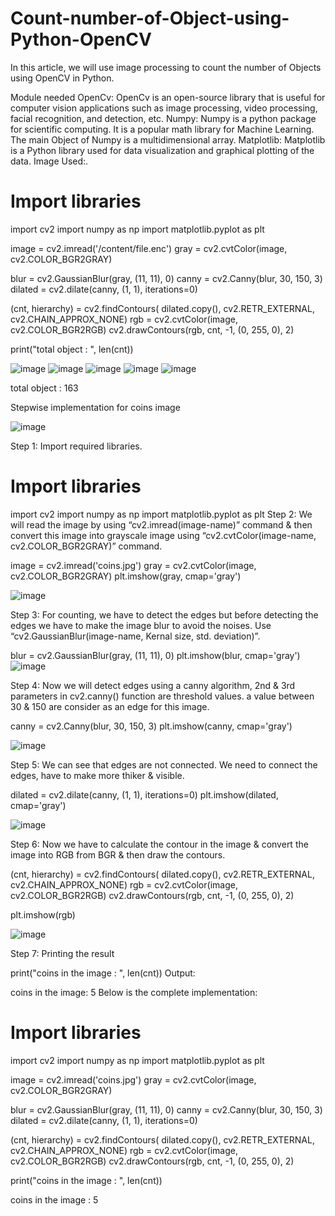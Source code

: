 # Count-number-of-Object-using-Python-OpenCV

In this article, we will use image processing to count the number of Objects using OpenCV in Python.

Module needed
OpenCv: OpenCv is an open-source library that is useful for computer vision applications such as image processing, video processing, facial recognition, and detection, etc.
Numpy: Numpy is a python package for scientific computing. It is a popular math library for Machine Learning. The main Object of Numpy is a multidimensional array.
Matplotlib: Matplotlib is a Python library used for data visualization and graphical plotting of the data.
Image Used:.
# Import libraries 
import cv2 
import numpy as np 
import matplotlib.pyplot as plt 

image = cv2.imread('/content/file.enc') 
gray = cv2.cvtColor(image, cv2.COLOR_BGR2GRAY) 

blur = cv2.GaussianBlur(gray, (11, 11), 0) 
canny = cv2.Canny(blur, 30, 150, 3) 
dilated = cv2.dilate(canny, (1, 1), iterations=0) 

(cnt, hierarchy) = cv2.findContours( 
	dilated.copy(), cv2.RETR_EXTERNAL, cv2.CHAIN_APPROX_NONE) 
rgb = cv2.cvtColor(image, cv2.COLOR_BGR2RGB) 
cv2.drawContours(rgb, cnt, -1, (0, 255, 0), 2) 


print("total object : ", len(cnt)) 

![image](https://github.com/surajmhulke/Count-number-of-Object-using-Python-OpenCV/assets/136318267/8b07b072-81a1-487c-991a-7b32dfa99331)
![image](https://github.com/surajmhulke/Count-number-of-Object-using-Python-OpenCV/assets/136318267/c4538418-d49c-49a0-b13c-fefba08aa96f)
![image](https://github.com/surajmhulke/Count-number-of-Object-using-Python-OpenCV/assets/136318267/f84127b5-c29e-4f8c-b2e7-5900867b3ef5)
![image](https://github.com/surajmhulke/Count-number-of-Object-using-Python-OpenCV/assets/136318267/17d2edb7-69ca-4ca5-9663-1fe83cf00144)
![image](https://github.com/surajmhulke/Count-number-of-Object-using-Python-OpenCV/assets/136318267/0fbde557-aa5e-4d53-bc3e-f9e88a3758e6)

total object :  163

Stepwise implementation
for coins image 

![image](https://github.com/surajmhulke/Count-number-of-Object-using-Python-OpenCV/assets/136318267/b1c9fd59-c04a-438a-b5d2-a72371b8ed33)

Step 1: Import required libraries. 

# Import libraries 
import cv2 
import numpy as np 
import matplotlib.pyplot as plt 
Step 2: We will read the image by using “cv2.imread(image-name)” command & then convert this image into grayscale image using “cv2.cvtColor(image-name, cv2.COLOR_BGR2GRAY)” command.


image = cv2.imread('coins.jpg') 
gray = cv2.cvtColor(image, cv2.COLOR_BGR2GRAY) 
plt.imshow(gray, cmap='gray') 
 
![image](https://github.com/surajmhulke/Count-number-of-Object-using-Python-OpenCV/assets/136318267/9721e919-386b-4a60-8ba1-c44a6fc75e97)


Step 3: For counting, we have to detect the edges but before detecting the edges we have to make the image blur to avoid the noises. Use “cv2.GaussianBlur(image-name, Kernal size, std. deviation)”. 

blur = cv2.GaussianBlur(gray, (11, 11), 0) 
plt.imshow(blur, cmap='gray') 
 ![image](https://github.com/surajmhulke/Count-number-of-Object-using-Python-OpenCV/assets/136318267/0cc017a3-17cc-4b78-979e-083b211f1d81)

    



Step 4:  Now we will detect edges using a canny algorithm, 2nd & 3rd parameters in cv2.canny() function are threshold values. a value between 30 & 150 are consider as an edge for this image.

canny = cv2.Canny(blur, 30, 150, 3) 
plt.imshow(canny, cmap='gray') 
 


![image](https://github.com/surajmhulke/Count-number-of-Object-using-Python-OpenCV/assets/136318267/fd232219-5cf6-4948-88c7-9f1fc61e546b)

Step 5: We can see that edges are not connected. We need to connect the edges, have to make more thiker & visible. 

dilated = cv2.dilate(canny, (1, 1), iterations=0) 
plt.imshow(dilated, cmap='gray') 
 
![image](https://github.com/surajmhulke/Count-number-of-Object-using-Python-OpenCV/assets/136318267/fb412a46-6684-4ade-a107-5fb090f9aae3)



Step 6: Now we have to calculate the contour in the image & convert the image into RGB from BGR & then draw the contours.

(cnt, hierarchy) = cv2.findContours( 
    dilated.copy(), cv2.RETR_EXTERNAL, cv2.CHAIN_APPROX_NONE) 
rgb = cv2.cvtColor(image, cv2.COLOR_BGR2RGB) 
cv2.drawContours(rgb, cnt, -1, (0, 255, 0), 2) 
  
plt.imshow(rgb) 
 

![image](https://github.com/surajmhulke/Count-number-of-Object-using-Python-OpenCV/assets/136318267/7241ac34-2a12-44bd-86cd-b4b9049f71cf)

Step 7: Printing the result

print("coins in the image : ", len(cnt)) 
Output:

coins in the image:  5
Below is the complete implementation:

# Import libraries 
import cv2 
import numpy as np 
import matplotlib.pyplot as plt 
  
image = cv2.imread('coins.jpg') 
gray = cv2.cvtColor(image, cv2.COLOR_BGR2GRAY) 
  
blur = cv2.GaussianBlur(gray, (11, 11), 0) 
canny = cv2.Canny(blur, 30, 150, 3) 
dilated = cv2.dilate(canny, (1, 1), iterations=0) 
  
(cnt, hierarchy) = cv2.findContours( 
    dilated.copy(), cv2.RETR_EXTERNAL, cv2.CHAIN_APPROX_NONE) 
rgb = cv2.cvtColor(image, cv2.COLOR_BGR2RGB) 
cv2.drawContours(rgb, cnt, -1, (0, 255, 0), 2) 
  
  
print("coins in the image : ", len(cnt)) 
 

coins in the image :  5
